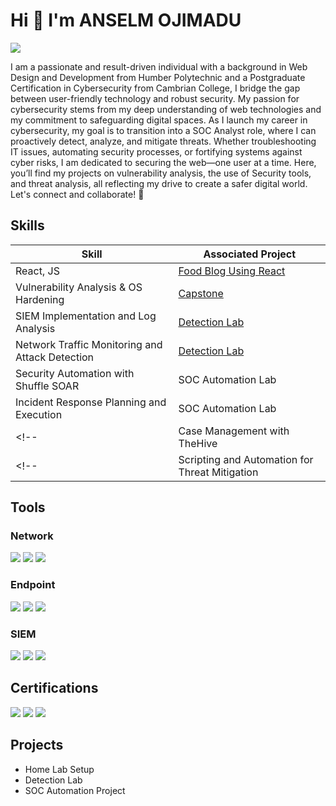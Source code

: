# Hi 👋 I'm ANSELM OJIMADU
<a href="https://www.linkedin.com/in/anselm-ojimadu/"><img src="https://img.shields.io/badge/-LinkedIn-0072b1?&style=for-the-badge&logo=linkedin&logoColor=white" /></a>

I am a passionate and result-driven individual with a background in Web Design and Development from Humber Polytechnic and a Postgraduate Certification in Cybersecurity from Cambrian College, I bridge the gap between user-friendly technology and robust security. My passion for cybersecurity stems from my deep understanding of web technologies and my commitment to safeguarding digital spaces. As I launch my career in cybersecurity, my goal is to transition into a SOC Analyst role, where I can proactively detect, analyze, and mitigate threats. Whether troubleshooting IT issues, automating security processes, or fortifying systems against cyber risks, I am dedicated to securing the web—one user at a time. Here, you’ll find my projects on vulnerability analysis, the use of Security tools, and threat analysis, all reflecting my drive to create a safer digital world. Let's connect and collaborate! 🚀

<!--## Objective
[Provide Objective - Remove this afterwards]]

My journey in computer science has led me to develop a passion for cybersecurity, and I am now eager to transition into this field, specifically aiming to join a Security Operations Center (SOC) as a Tier 1 Analyst. -->

## Skills

| Skill                                         | Associated Project         |
|-----------------------------------------------|----------------------------|
| React, JS                                         | <a href="https://github.com/0perationalTurtle/WDDM126-Project-2"> Food Blog Using React</a> |
| Vulnerability Analysis & OS Hardening                       | <a href="#"> Capstone </a>
| SIEM Implementation and Log Analysis          | <a href="#">Detection Lab</a>|
| Network Traffic Monitoring and Attack Detection | <a href="#">Detection Lab</a>|
| Security Automation with Shuffle SOAR         | SOC Automation Lab|
| Incident Response Planning and Execution      | SOC Automation Lab|
<!--| Case Management with TheHive                  | SOC Automation Lab| -->
<!--| Scripting and Automation for Threat Mitigation | SOC Automation Lab| -->

## Tools

### Network
<div>
    <img src="https://img.shields.io/badge/-Wireshark-1679A7?&style=for-the-badge&logo=Wireshark&logoColor=white" />
    <img src="https://img.shields.io/badge/-Suricata-EF3B2D?&style=for-the-badge&logo=Suricata&logoColor=white" />
    <img src="https://img.shields.io/badge/-Zeek-777BB4?&style=for-the-badge&logo=Zeek&logoColor=white" />
</div>

### Endpoint
<div>
    <img src="https://img.shields.io/badge/-Microsoft_Defender_for_Endpoint-00A4EF?&style=for-the-badge&logo=Microsoft&logoColor=white" />
    <img src="https://img.shields.io/badge/-Velociraptor-4B275F?&style=for-the-badge&logo=Velociraptor&logoColor=white" />
  <img src="https://img.shields.io/badge/-Microsoft_Intune-00A4EF?&style=for-the-badge&logo=microsoft&logoColor=white" />
</div>

### SIEM
<div>
    <img src="https://img.shields.io/badge/-Microsoft_Sentinel-0078D4?&style=for-the-badge&logo=Microsoft&logoColor=white" />
    <img src="https://img.shields.io/badge/-Splunk-000000?&style=for-the-badge&logo=Splunk&logoColor=white" />
    <img src="https://img.shields.io/badge/-Elastic-005571?&style=for-the-badge&logo=Elastic&logoColor=white" />
</div>

## Certifications
<div>
<img src="https://img.shields.io/badge/-A%2B-4D4D4D?&style=for-the-badge&logo=CompTIA&logoColor=white" />
<img src="https://img.shields.io/badge/-Security%2B-FF0000?&style=for-the-badge&logo=CompTIA&logoColor=white" />
<img src="https://img.shields.io/badge/-Network%2B-007ACC?&style=for-the-badge&logo=CompTIA&logoColor=white" />
<!-- <img src="https://img.shields.io/badge/-CDSA-006400?&style=for-the-badge&logoColor=white" />
<img src="https://img.shields.io/badge/-CCD-000080?&style=for-the-badge&logoColor=white" /> -->
</div>

## Projects
- Home Lab Setup
- Detection Lab
- SOC Automation Project
